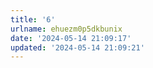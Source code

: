 ```yaml
---
title: '6'
urlname: ehuezm0p5dkbunix
date: '2024-05-14 21:09:17'
updated: '2024-05-14 21:09:21'
---
```


